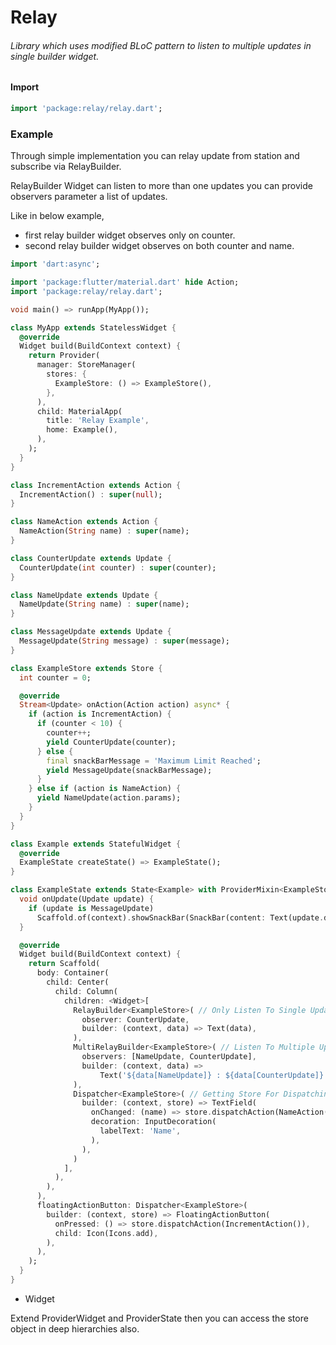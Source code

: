 # Relay

###### Library which uses modified BLoC pattern to listen to multiple updates in single builder widget.

#### Import

```dart
import 'package:relay/relay.dart';
```

### Example

Through simple implementation you can relay update from station
and subscribe via RelayBuilder.

RelayBuilder Widget can listen to more than one updates you can 
provide observers parameter a list of updates.

Like in below example, 

* first relay builder widget observes only on counter.
* second relay builder widget observes on both counter and name.

```dart
import 'dart:async';

import 'package:flutter/material.dart' hide Action;
import 'package:relay/relay.dart';

void main() => runApp(MyApp());

class MyApp extends StatelessWidget {
  @override
  Widget build(BuildContext context) {
    return Provider(
      manager: StoreManager(
        stores: {
          ExampleStore: () => ExampleStore(),
        },
      ),
      child: MaterialApp(
        title: 'Relay Example',
        home: Example(),
      ),
    );
  }
}

class IncrementAction extends Action {
  IncrementAction() : super(null);
}

class NameAction extends Action {
  NameAction(String name) : super(name);
}

class CounterUpdate extends Update {
  CounterUpdate(int counter) : super(counter);
}

class NameUpdate extends Update {
  NameUpdate(String name) : super(name);
}

class MessageUpdate extends Update {
  MessageUpdate(String message) : super(message);
}

class ExampleStore extends Store {
  int counter = 0;

  @override
  Stream<Update> onAction(Action action) async* {
    if (action is IncrementAction) {
      if (counter < 10) {
        counter++;
        yield CounterUpdate(counter);
      } else {
        final snackBarMessage = 'Maximum Limit Reached';
        yield MessageUpdate(snackBarMessage);
      }
    } else if (action is NameAction) {
      yield NameUpdate(action.params);
    }
  }
}

class Example extends StatefulWidget {
  @override
  ExampleState createState() => ExampleState();
}

class ExampleState extends State<Example> with ProviderMixin<ExampleStore> {
  void onUpdate(Update update) {
    if (update is MessageUpdate)
      Scaffold.of(context).showSnackBar(SnackBar(content: Text(update.data)));
  }

  @override
  Widget build(BuildContext context) {
    return Scaffold(
      body: Container(
        child: Center(
          child: Column(
            children: <Widget>[
              RelayBuilder<ExampleStore>( // Only Listen To Single Update.
                observer: CounterUpdate,
                builder: (context, data) => Text(data),
              ),
              MultiRelayBuilder<ExampleStore>( // Listen To Multiple Updates, data will be Map<Type,dynamic>.
                observers: [NameUpdate, CounterUpdate],
                builder: (context, data) =>
                    Text('${data[NameUpdate]} : ${data[CounterUpdate]}'),
              ),
              Dispatcher<ExampleStore>( // Getting Store For Dispatching The Actions.
                builder: (context, store) => TextField(
                  onChanged: (name) => store.dispatchAction(NameAction(name)),
                  decoration: InputDecoration(
                    labelText: 'Name',
                  ),
                ),
              )
            ],
          ),
        ),
      ),
      floatingActionButton: Dispatcher<ExampleStore>(
        builder: (context, store) => FloatingActionButton(
          onPressed: () => store.dispatchAction(IncrementAction()),
          child: Icon(Icons.add),
        ),
      ),
    );
  }
}
```

* Widget

Extend ProviderWidget and ProviderState then you can access
the store object in deep hierarchies also.